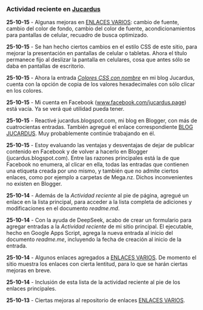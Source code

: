 ### Actividad reciente en [Jucardus](https://jucardus.github.io/)

**25-10-15** - Algunas mejoras en [ENLACES VARIOS](https://jucardus.github.io/enlaces): cambio de fuente, cambio del color de fondo, cambio del color de fuente, acondicionamientos para pantallas de celular, recuadro de busca optimizado.

**25-10-15** - Se han hecho ciertos cambios en el estilo CSS de este sitio, para mejorar la presentación en pantallas de celular o tabletas. Ahora el título permanece fijo al deslizar la pantalla en celulares, cosa que antes sólo se daba en pantallas de escritorio.

**25-10-15** - Ahora la entrada *[Colores CSS con nombre](https://jucardus.blogspot.com/2025/08/colores-css-con-nombre.html)* en mi blog Jucardus, cuenta con la opción de copia de los valores hexadecimales con sólo clicar en los colores.

**25-10-15** - Mi cuenta en Facebook (www.facebook.com/jucardus.page) está vacía. Ya se verá qué utilidad pueda tener.

**25-10-15** - Reactivé jucardus.blogspot.com, mi blog en Blogger, con más de cuatrocientas entradas. También agregué el enlace correspondiente [BLOG JUCARDUS](https://jucardus.blogspot.com). Muy probablemente continúe trabajando en él.

**25-10-15** - Estoy evaluando las ventajas y desventajas de dejar de publicar contenido en Facebook y de volver a hacerlo en Blogger (jucardus.blogspot.com). Entre las razones principales está la de que Facebook no enumera, al clicar en ella, todas las entradas que contienen una etiqueta creada por uno mismo, y también que no admite ciertos enlaces, como por ejemplo a carpetas de Mega.nz. Dichos inconvenientes no existen en Blogger.

**25-10-14** - Además de la *Actividad reciente* al pie de página, agregué un enlace en la lista principal, para acceder a la lista completa de adiciones y modificaciones en el documento *readme.md*.

**25-10-14** - Con la ayuda de DeepSeek, acabo de crear un formulario para agregar entradas a la *Actividad reciente* de mi sitio principal. El ejecutable, hecho en Google Apps Script, agrega la nueva entrada al inicio del documento *readme.me*, incluyendo la fecha de creación al inicio de la entrada.

**25-10-14** - Algunos enlaces agregados a [ENLACES VARIOS](https://jucardus.github.io/enlaces). De momento el sitio muestra los enlaces con cierta lentitud, para lo que se harán ciertas mejoras en breve.

**25-10-14** - Inclusión de esta lista de la actividad reciente al pie de los enlaces principales.

**25-10-13** - Ciertas mejoras al repositorio de enlaces [ENLACES VARIOS](https://jucardus.github.io/enlaces).
